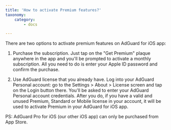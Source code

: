 ```yaml
---
title: 'How to activate Premium features?'
taxonomy:
    category:
        - docs

---
```



There are two options to activate premium features on AdGuard for iOS app:

1) Purchase the subscription. Just tap on the "Get Premium" plaque anywhere in the app and you'll be prompted to activate a monthly subscription. All you need to do is enter your Apple ID password and confirm the purchase.

2) Use AdGuard license that you already have. Log into your AdGuard Personal account: go to the Settings > About > License screen and tap on the Login button there. You'll be asked to enter your AdGuard Personal account credentials. After you do, if you have a valid and unused Premium, Standard or Mobile license in your account, it will be used to activate Premium in your AdGuard for iOS app.

PS: AdGuard Pro for iOS (our other iOS app) can only be purchased from App Store.